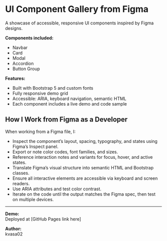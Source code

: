 # UI Component Gallery from Figma

A showcase of accessible, responsive UI components inspired by Figma designs.

**Components included:**
- Navbar
- Card
- Modal
- Accordion
- Button Group

**Features:**
- Built with Bootstrap 5 and custom fonts
- Fully responsive demo grid
- Accessible: ARIA, keyboard navigation, semantic HTML
- Each component includes a live demo and code sample


## How I Work from Figma as a Developer

When working from a Figma file, I:
- Inspect the component’s layout, spacing, typography, and states using Figma’s Inspect panel.
- Export or note color codes, font families, and sizes.
- Reference interaction notes and variants for focus, hover, and active states.
- Translate Figma’s visual structure into semantic HTML and Bootstrap classes.
- Ensure all interactive elements are accessible via keyboard and screen readers.
- Use ARIA attributes and test color contrast.
- Iterate on the code until the output matches the Figma spec, then test on multiple devices.

---

**Demo:**  
Deployed at [GitHub Pages link here]

**Author:**  
kvasa02
